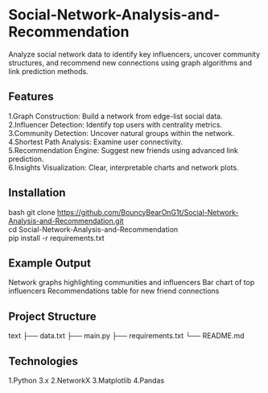 # Social-Network-Analysis-and-Recommendation

Analyze social network data to identify key influencers, uncover community structures, and recommend new connections using graph algorithms and link prediction methods.

## Features
1.Graph Construction: Build a network from edge-list social data.</br>
2.Influencer Detection: Identify top users with centrality metrics.</br>
3.Community Detection: Uncover natural groups within the network.</br>
4.Shortest Path Analysis: Examine user connectivity.</br>
5.Recommendation Engine: Suggest new friends using advanced link prediction.</br>
6.Insights Visualization: Clear, interpretable charts and network plots.

## Installation
bash
git clone https://github.com/BouncyBearOnG1t/Social-Network-Analysis-and-Recommendation.git</br>
cd Social-Network-Analysis-and-Recommendation</br>
pip install -r requirements.txt

## Example Output
Network graphs highlighting communities and influencers
Bar chart of top influencers
Recommendations table for new friend connections

## Project Structure
text
├── data.txt
├── main.py
├── requirements.txt
└── README.md

## Technologies
1.Python 3.x
2.NetworkX
3.Matplotlib
4.Pandas

